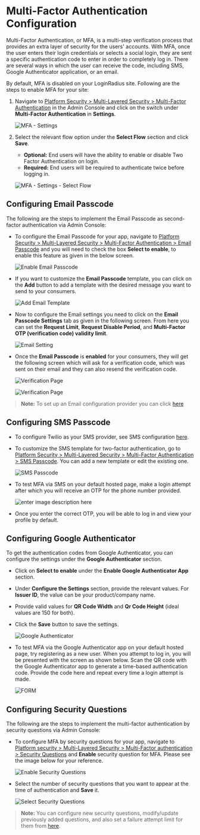 # Multi-Factor Authentication Configuration

Multi-Factor Authentication, or MFA, is a multi-step verification process that provides an extra layer of security for the users' accounts. With MFA, once the user enters their login credentials or selects a social login, they are sent a specific authentication code to enter in order to completely log in. There are several ways in which the user can receive the code, including SMS, Google Authenticator application, or an email.

By default, MFA is disabled on your LoginRadius site. Following are the steps to enable MFA for your site:

1. Navigate to [Platform Security > Multi-Layered Security > Multi-Factor Authentication](https://adminconsole.loginradius.com/platform-security/multi-layered-security/multi-factor-authentication/settings) in the Admin Console and click on the switch under **Multi-Factor Authentication** in **Settings**.

   ![MFA - Settings](https://apidocs.lrcontent.com/images/MFA---Settings_280296285f97b4f00a8.74029355.png "MFA - Settings")

2. Select the relevant flow option under the **Select Flow** section and click **Save**.

   - **Optional:** End users will have the ability to enable or disable Two Factor Authentication on login.
   - **Required:** End users will be required to authenticate twice before logging in.

   ![MFA - Settings - Select Flow](https://apidocs.lrcontent.com/images/MFA---Settings---Select-Flow_67246285f9a33e8a93.30719797.png "MFA - Settings - Select Flow")

## Configuring Email Passcode

The following are the steps to implement the Email Passcode as second-factor authentication via Admin Console:

- To configure the Email Passcode for your app, navigate to [Platform Security > Multi-Layered Security > Multi-Factor Authentication > Email Passcode](https://adminconsole.loginradius.com/platform-security/multi-layered-security/multi-factor-authentication/email-passcode) and you will need to check the box **Select to enable**, to enable this feature as given in the below screen.

  ![Enable Email Passcode](https://apidocs.lrcontent.com/images/4_223526204d7056f53b7.07102954.png "Enable Email Passcode")

- If you want to customize the **Email Passcode** template, you can click on the **Add** button to add a template with the desired message you want to send to your consumers.

  ![Add Email Template](https://apidocs.lrcontent.com/images/5_93966204d7d3c7bb06.56107982.png "Add Email Template")

- Now to configure the Email settings you need to click on the **Email Passcode Settings** tab as given in the following screen. From here you can set the **Request Limit**, **Request Disable Period**, and **Multi-Factor OTP (verification code) validity limit**.

  ![Email Setting](https://apidocs.lrcontent.com/images/6_192156204d83b6bedb6.17193388.png "Email Settings")

- Once the **Email Passcode** is **enabled** for your consumers, they will get the following screen which will ask for a verification code, which was sent on their email and they can also resend the verification code.

  ![Verification Page](https://apidocs.lrcontent.com/images/Capture7_2451360a23fc142c053.50058753.png "Verification Page")

  ![Verification Page](https://apidocs.lrcontent.com/images/pasted-image-8_3103460a23ffa685296.15213981.png "Verification Page")

> **Note:** To set up an Email configuration provider you can click [here](https://adminconsole.loginradius.com/platform-configuration/identity-workflow/communication-configuration/email-configuration)

## Configuring SMS Passcode

- To configure Twilio as your SMS provider, see SMS configuration [here](https://adminconsole.loginradius.com/platform-configuration/identity-workflow/communication-configuration/sms-configuration).

- To customize the SMS template for two-factor authentication, go to [Platform Security > Multi-Layered Security > Multi-Factor Authentication > SMS Passcode](https://adminconsole.loginradius.com/platform-security/multi-layered-security/multi-factor-authentication/sms-passcode). You can add a new template or edit the existing one.

  ![SMS Passcode](https://apidocs.lrcontent.com/images/3_282466204d94b2413e3.67764706.png "SMS Passcode")

- To test MFA via SMS on your default hosted page, make a login attempt after which you will receive an OTP for the phone number provided.

  ![enter image description here](https://apidocs.lrcontent.com/images/social1_39065b0bdad7d98412.93724428.png)

- Once you enter the correct OTP, you will be able to log in and view your profile by default.

## Configuring Google Authenticator

To get the authentication codes from Google Authenticator, you can configure the settings under the **Google Authenticator** section.

- Click on **Select to enable** under the **Enable Google Authenticator App** section.

- Under **Configure the Settings** section, provide the relevant values. For **Issuer ID**, the value can be your product/company name.

- Provide valid values for **QR Code Width** and **Qr Code Height** (ideal values are 150 for both).

- Click the **Save** button to save the settings.

  ![Google Authenticator](https://apidocs.lrcontent.com/images/2_152716204da82459c08.49046541.png "Google Authenticator")

- To test MFA via the Google Authenticator app on your default hosted page, try registering as a new user. When you attempt to log in, you will be presented with the screen as shown below. Scan the QR code with the Google Authenticator app to generate a time-based authentication code. Provide the code here and repeat every time a login attempt is made.

  ![FORM](https://apidocs.lrcontent.com/images/ga_174375b0bd8ecc2fee0.21184010.png)

## Configuring Security Questions

The following are the steps to implement the multi-factor authentication by security questions via Admin Console:

- To configure MFA by security questions for your app, navigate to [Platform security > Multi-Layered Security > Multi-Factor authentication > Security Questions](https://adminconsole.loginradius.com/platform-security/multi-layered-security/multi-factor-authentication/security-questions) and **Enable** security question for MFA. Please see the image below for your reference.

  ![Enable Security Questions](https://apidocs.lrcontent.com/images/7_284466204db1bd04ee5.39249114.png "Enable Security Questions")

- Select the number of security questions that you want to appear at the time of authentication and **Save** it.

  ![Select Security Questions](https://apidocs.lrcontent.com/images/8_255816204db55b66068.88330165.png "Select Security Questions")

> **Note:** You can configure new security questions, modify/update previously added questions, and also set a failure attempt limit for them from [here](https://adminconsole.loginradius.com/platform-security/multi-layered-security/security-question/settings).
